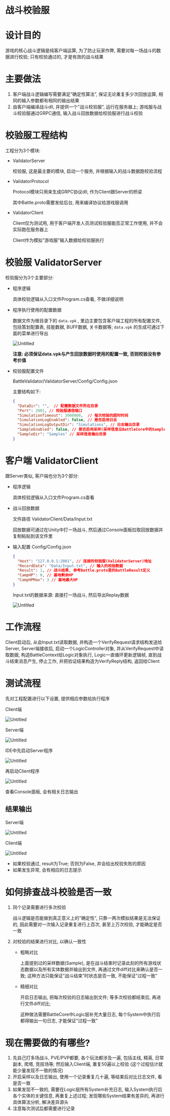 # 战斗校验服

# 设计目的

游戏的核心战斗逻辑是纯客户端运算, 为了防止玩家作弊, 需要对每一场战斗的数据进行校验; 只有校验通过的, 才是有效的战斗结果

# 主要做法

1. 客户端战斗逻辑编写需要满足”确定性算法”, 保证无论重复多少次回放运算, 相同的输入参数都有相同的输出结果
2. 由客户端编译战斗dll, 并提供一个”战斗校验服”, 运行在服务器上; 游戏服与战斗校验服通过GRPC通信, 输入战斗回放数据给校验服进行战斗校验

# 校验服工程结构

工程分为3个模块:

- VaildatorServer
  
    校验服, 这是最主要的模块, 启动一个服务, 并根据输入的战斗数据跑校验流程
    
- ValidatorProtocol
  
    Protocol模块只用来生成GRPC协议dll, 作为Client跟Server的桥梁
    
    其中Battle.proto需要发给后台, 用来编译协议给游戏服调用
    
- ValidatorClient
  
    Client仅为测试用, 用于客户端开发人员测试校验服能否正常工作使用, 并不会实际跑在服务器上
    
    Client作为模拟”游戏服”输入数据给校验服执行
    

# 校验服 ValidatorServer

校验服分为3个主要部分:

- 程序逻辑
  
    具体校验逻辑从入口文件Program.cs查看, 不做详细说明
    
- 程序执行使用的配置数据
  
    数据文件为根目录下的 `data.vpk` , 里边主要包含客户端工程的所有配置文件, 包括策划配置表, 技能数据, BUFF数据, 关卡数据等; `data.vpk` 的生成可通过下面的菜单进行导出
    
    ![Untitled](%E6%88%98%E6%96%97%E6%A0%A1%E9%AA%8C%E6%9C%8D%20d4db3bba773b4748aeef6c9936b15efb/Untitled.png)
    
    **注意: 必须保证data.vpk与产生回放数据时使用的配置一致, 否则校验没有参考价值**
    
- 校验服配置文件
  
    BattleValidator/ValidatorServer/Config/Config.json
    
    主要结构如下:
    
    ```json
    {
      "DataDir": "",  // 配置数据文件所在目录
      "Port": 2001, // 校验服通信端口
      "SimulationTimeout": 3000000,  // 每次校验的超时时间
      "SimulationLogEnabled": false, // 是否启用日志
      "SimulationLogOutputDir": "Simulations", // 日志输出目录
      "SampleEnabled": false, // 是否启用采样(采样信息见BattleCore中的Sample类)
      "SampleDir": "Samples" // 采样信息输出目录
    }
    ```
    

# 客户端 ValidatorClient

跟Server类似, 客户端也分为3个部分:

- 程序逻辑
  
    具体校验逻辑从入口文件Program.cs查看
    
- 战斗回放数据
  
    文件路径 ValidatorClient/Data/Input.txt
    
    回放数据可通过在Unity中打一场战斗, 然后通过Console面板拉取回放数据并复制粘贴到该文件里
    
- 输入配置 Config/Config.json
  
    ```json
    {
      "Host": "127.0.0.1:2001", // 连接的校验服(ValidatorServer)地址
      "RecordData": "Data/Input.txt", // 输入的校验数据
      "Result": 1, // 战斗结果, 参考Battle.proto里的BattleResult定义
      "CampHP": 0, // 基地剩余HP
      "CampHPMax": 3 // 基地最大HP
    }
    ```
    
    Input.txt的数据来源:  直接打一场战斗, 然后导出Replay数据
    
    ![Untitled](%E6%88%98%E6%96%97%E6%A0%A1%E9%AA%8C%E6%9C%8D%20d4db3bba773b4748aeef6c9936b15efb/Untitled%201.png)
    

# 工作流程

Client启动后, 从会Input.txt读取数据, 并构造一个VerifyRequest请求结构发送给Server, Server端接收后, 启动一个LogicController对象, 并从VerifyRequest中读取数据, 构造BattleContext给Logic对象执行, Logic一直循环更新逻辑帧, 直到战斗结束消息产生, 停止工作, 并把验证结果构造为VerifyReply结构, 返回给Client

# 测试流程

先对工程配置进行以下设置, 提供相应参数给执行程序

Client端

![Untitled](%E6%88%98%E6%96%97%E6%A0%A1%E9%AA%8C%E6%9C%8D%20d4db3bba773b4748aeef6c9936b15efb/Untitled%202.png)

Server端

![Untitled](%E6%88%98%E6%96%97%E6%A0%A1%E9%AA%8C%E6%9C%8D%20d4db3bba773b4748aeef6c9936b15efb/Untitled%203.png)

IDE中先启动Server程序

![Untitled](%E6%88%98%E6%96%97%E6%A0%A1%E9%AA%8C%E6%9C%8D%20d4db3bba773b4748aeef6c9936b15efb/Untitled%204.png)

再启动Client程序

![Untitled](%E6%88%98%E6%96%97%E6%A0%A1%E9%AA%8C%E6%9C%8D%20d4db3bba773b4748aeef6c9936b15efb/Untitled%205.png)

查看Console面板, 会有相关日志输出

## 结果输出

Server端

![Untitled](%E6%88%98%E6%96%97%E6%A0%A1%E9%AA%8C%E6%9C%8D%20d4db3bba773b4748aeef6c9936b15efb/Untitled%206.png)

Client端

![Untitled](%E6%88%98%E6%96%97%E6%A0%A1%E9%AA%8C%E6%9C%8D%20d4db3bba773b4748aeef6c9936b15efb/Untitled%207.png)

- 如果校验通过, result为True; 否则为False, 并会给出校验失败的原因
- 如果发生异常, 会有相应的日志提示

# 如何排查战斗校验是否一致

1. 同个记录需要进行多次校验
   
    战斗逻辑是否能做到真正意义上的”确定性”, 只靠一两次模拟结果是无法保证的, 因此需要对一次输入记录重复进行上百次, 甚至上万次校验, 才能确定是否一致
    
2. 对校验的结果进行对比, 以确认一致性
    - 粗略对比
      
        上面提到过的采样数据(Sample), 是在战斗结束时记录此刻的所有游戏状态数据以及所有实体数据并输出到文件, 再通过文件diff对比来确认是否一致; 这种方法只能保证”战斗结束”时状态是否一致, 不能保证”过程一致”
        
    - 精细对比
      
        开启日志输出, 把每次校验的日志输出到文件; 等多次校验都结束后, 再进行文件diff对比;
        
        这种做法需要BattleCore中Logic层补充大量日志, 每个System中执行后都得输出一句日志, 才能保证”过程一致”
        

# 现在需要做的有哪些?

1. 先自己打多场战斗, PVE/PVP都要, 各个玩法都涉及一遍, 包括主线, 精英, 日常副本, 爬塔, 竞技场等; 然后输入Client端, 重复50遍以上校验 (这个过程估计就能少量发现不一致的情况)
2. 开启采样以及日志输出, 使用一个记录重复几十遍, 等结束后对比日志文件, 看是否一致
3. 如果发现不一致的, 需要在Logic层所有System补充日志, 输入System执行后各个实体的关键信息, 再重复上述过程; 发现哪些System结果有差异的, 再进行具体算法分析, 解决差异源头
4. 注意每次测试后都需要进行记录